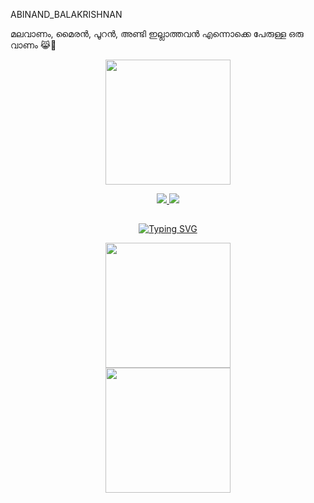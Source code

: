 ABINAND_BALAKRISHNAN

മലവാണം, മൈരൻ, പൂറൻ, അണ്ടി ഇല്ലാത്തവൻ എന്നൊക്കെ പേരുള്ള ഒരു വാണം 😹🤣

<div align="center">
  <img border-radius: 15px src="https://i.imgur.com/jVRNFFj.jpeg" width="200" height="200"/> 

<p align="center">
  <a href="https://instagram.com/abbaan._"><img src="https://img.shields.io/badge/Instagram-E4405F?style=for-the-badge&logo=instagram&logoColor=white"/> 
  <a href="https://wa.me/917025186478"><img src="https://img.shields.io/badge/WhatsApp-25D366?style=for-the-badge&logo=whatsapp&logoColor=white" />
</p>

## <!-- Typing SVG -->
<p align="center">
        <img
        src="https://readme-typing-svg.herokuapp.com?size=30&width=800&lines=ഇവൻ+ആൺ+വാണം+എന്ന്+പെരുള്ള+പോല വാണം....;ഇവനും+അണ്ടി ഇല്ല+ഇവന്റെ അച്ഛനും+അണ്ടി ഇല്ല 🤣.............."
            alt="Typing SVG"
        />
    </a>
</p>
 <div align="center">
  <img border-radius: 15px src="https://i.imgur.com/81KAF0n.jpeg" width="200" height="200"/>



<div align="center">
  <img border-radius: 15px src="https://i.imgur.com/0PVD703.jpeg" width="200" height="200"/>
